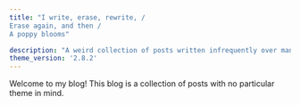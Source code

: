 ```yaml
---
title: "I write, erase, rewrite, /
Erase again, and then /
A poppy blooms"

description: "A weird collection of posts written infrequently over many years"
theme_version: '2.8.2'
---
```

Welcome to my blog! This blog is a collection of posts with no particular theme in mind.  

